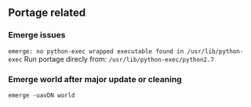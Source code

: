 ## Portage related
### Emerge issues
`emerge: no python-exec wrapped executable found in /usr/lib/python-exec`
Run portage direcly from: `/usr/lib/python-exec/python2.7`

### Emerge world after major update or cleaning
`emerge -uavDN world`